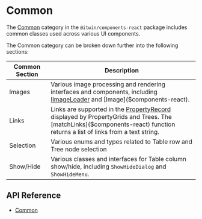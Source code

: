 # Common

The [Common]($components-react:Common) category in the `@itwin/components-react` package includes
common classes used across various UI components.

The Common category can be broken down further into the following sections:

|Common Section|Description
|-----|-----
|Images|Various image processing and rendering interfaces and components, including [IImageLoader]($components-react) and [Image]($components-react).
|Links|Links are supported in the [PropertyRecord]($appui-abstract) displayed by PropertyGrids and Trees. The [matchLinks]($components-react) function returns a list of links from a text string.
|Selection|Various enums and types related to Table row and Tree node selection
|Show/Hide| Various classes and interfaces for Table column show/hide, including `ShowHideDialog` and `ShowHideMenu`.

## API Reference

- [Common]($components-react:Common)
